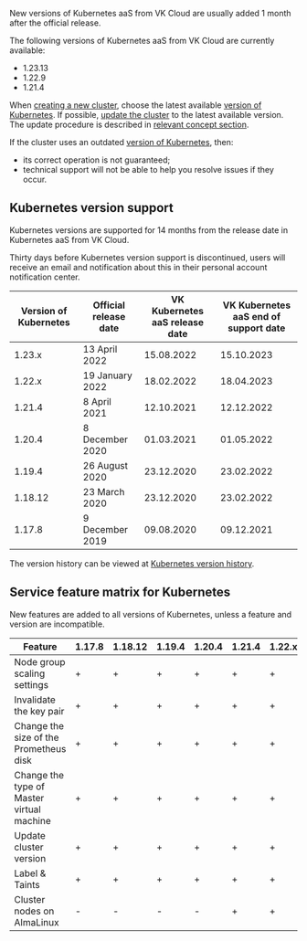 New versions of Kubernetes aaS from VK Cloud are usually added 1 month after the official release.

The following versions of Kubernetes aaS from VK Cloud are currently available:

- 1.23.13
- 1.22.9
- 1.21.4

When [creating a new cluster](../../../operations/create-cluster), choose the latest available [version of Kubernetes](#k8s-versions-list). If possible, [update the cluster](../../../operations/update) to the latest available version. The update procedure is described in [relevant concept section](../../update).

If the cluster uses an outdated [version of Kubernetes](#k8s-versions-list), then:

- its correct operation is not guaranteed;
- technical support will not be able to help you resolve issues if they occur.

## Kubernetes version support <a id="k8s-versions-list"></a>

Kubernetes versions are supported for 14 months from the release date in Kubernetes aaS from VK Cloud.

Thirty days before Kubernetes version support is discontinued, users will receive an email and notification about this in their personal account notification center.

|Version of Kubernetes|Official release date|VK Kubernetes aaS release date|VK Kubernetes aaS end of support date|
|------|------|------|-------|
|1.23.x|13 April 2022|15.08.2022|15.10.2023|
|1.22.x|19 January 2022|18.02.2022|18.04.2023|
|1.21.4|8 April 2021|12.10.2021|12.12.2022|
|1.20.4|8 December 2020|01.03.2021|01.05.2022|
|1.19.4|26 August 2020|23.12.2020|23.02.2022|
|1.18.12|23 March 2020|23.12.2020|23.02.2022|
|1.17.8|9 December 2019|09.08.2020|09.12.2021|

The version history can be viewed at [Kubernetes version history](../version-changelog).

## Service feature matrix for Kubernetes <a id="k8s-features-list"></a>

New features are added to all versions of Kubernetes, unless a feature and version are incompatible.

| Feature                                  | 1.17.8 | 1.18.12 | 1.19.4 | 1.20.4 | 1.21.4 | 1.22.x | 1.23.x |
| ---------------------------------------- | ------ | ------- | ------ | ------ | ------ | ------ | ------ |
| Node group scaling settings              | +      | +       | +      | +      | +      | +      | +      |
| Invalidate the key pair                  | +      | +       | +      | +      | +      | +      | -      |
| Change the size of the Prometheus disk   | +      | +       | +      | +      | +      | +      | +      |
| Change the type of Master virtual machine| +      | +       | +      | +      | +      | +      | +      |
| Update cluster version                   | +      | +       | +      | +      | +      | +      | +      |
| Label & Taints                           | +      | +       | +      | +      | +      | +      | +      |
| Cluster nodes on AlmaLinux               | -      | -       | -      | -      | +      | +      | +      |
